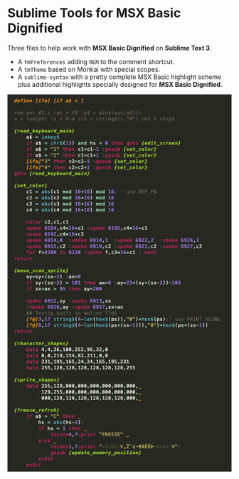 # Sublime Tools for MSX Basic Dignified

Three files to help work with **MSX Basic Dignified** on **Sublime Text 3**.

- A `tmPreferences` adding `REM` to the comment shortcut.
- A `tmTheme` based on Monkai with special scopes.
- A `sublime-syntax` with a pretty complete MSX Basic highlight scheme plus additional highlights specially designed for **MSX Basic Dignified**.

![# highlight-overview](https://github.com/farique1/MSX-Sublime-Syntax/blob/master/Images/highlight-overview.png)
